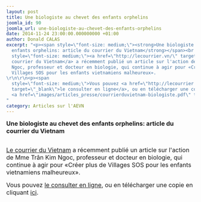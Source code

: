 ```yaml
---
layout: post
title: Une biologiste au chevet des enfants orphelins
joomla_id: 90
joomla_url: une-biologiste-au-chevet-des-enfants-orphelins
date: 2014-11-24 23:00:00.000000000 +01:00
author: Donald CALAS
excerpt: "<p><span style=\"font-size: medium;\"><strong>Une biologiste au chevet des
  enfants orphelins: article du courrier du Vietnam</strong></span><br /><br /></p>\r\n<p><span
  style=\"font-size: medium;\"><a href=\"http://lecourrier.vn/\" target=\"_blank\">Le
  courrier du Vietnam</a> a récemment publié un article sur l'action de Mme Trân Kim
  Ngoc, professeur et docteur en biologie, qui continue à agir pour «Créer plus de
  Villages SOS pour les enfants vietnamiens malheureux».
\r\n\r\n<p><span
  style=\"font-size: medium;\">Vous pouvez <a href=\"http://lecourrier.vn/lecourrier/fr-fr/details/10/diaspora/110332/une-biologiste-au-chevet-des-enfants-orphelins.aspx\"
  target=\"_blank\">le consulter en ligne</a>, ou en télécharger une copie en cliquant
  <a href=\"images/articles_presse/courrierduvietnam-biologiste.pdf\" target=\"_blank\">ici</a>.
"
category: Articles sur l'AEVN
---
```

<p><span style="font-size: medium;"><strong>Une biologiste au chevet des enfants orphelins: article du courrier du Vietnam</strong></span><br /><br /></p>
<p><span style="font-size: medium;"><a href="http://lecourrier.vn/" target="_blank">Le courrier du Vietnam</a> a récemment publié un article sur l'action de Mme Trân Kim Ngoc, professeur et docteur en biologie, qui continue à agir pour «Créer plus de Villages SOS pour les enfants vietnamiens malheureux».


<p><span style="font-size: medium;">Vous pouvez <a href="http://lecourrier.vn/lecourrier/fr-fr/details/10/diaspora/110332/une-biologiste-au-chevet-des-enfants-orphelins.aspx" target="_blank">le consulter en ligne</a>, ou en télécharger une copie en cliquant <a href="/assets/images/articles_presse/courrierduvietnam-biologiste.pdf" target="_blank">ici</a>.

